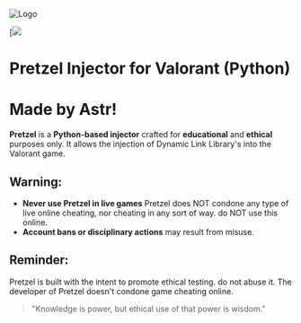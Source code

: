 
![Logo](https://github.com/user-attachments/assets/068e7d80-a4dd-40a4-84b0-b1b2b6187f02)

[<img src="[https://i.imgur.com/ALJS63A.gif](https://i.imgur.com/ALJS63A.mp4)">

#  Pretzel Injector for Valorant (Python) 
#  Made by Astr!

**Pretzel** is a **Python-based injector** crafted for **educational** and **ethical** purposes only. It allows the injection of Dynamic Link Library's into the Valorant game.

##  Warning:
- **Never use Pretzel in live games** Pretzel does NOT condone any type of live online cheating, nor cheating in any sort of way. do NOT use this online.
- **Account bans or disciplinary actions** may result from misuse.

##  Reminder:
Pretzel is built with the intent to promote ethical testing. do not abuse it.
The developer of Pretzel doesn't condone game cheating online.

> "Knowledge is power, but ethical use of that power is wisdom." 
